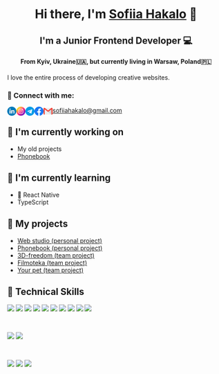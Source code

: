 <h1 align="center">
Hi there, I'm <a href="https://github.com/sofiagakalo1" target="_blank" rel="noreferrer">Sofiia Hakalo</a> 👋
</h1>

<h2 align="center">
I'm a Junior Frontend Developer 💻
</h2> 
<h4 align="center">From Kyiv, Ukraine🇺🇦, but currently living in Warsaw, Poland🇵🇱</h4>

I love the entire process of developing creative websites.

### 🤝 Connect with me:

<a href="https://www.linkedin.com/in/sofiia-hakalo/"><img align="left" src="./images/linkedin.png" alt="Sofiia Hakalo | LinkedIn" width="21px"/></a>
<a href="https://www.instagram.com/sofia.hakalo/"><img align="left" src="./images/instagram.png" alt="Sofiia Hakalo | Instagram" width="21px"/></a>
<a href="https://www.facebook.com/profile.php?id=100005136528876"><img align="left" src="./images/telegram.png" alt="Sofiia Hakalo | Facebook" width="21px"/></a>
<a href="https://t.me/sofiia_hakalo"><img align="left" src="./images/facebook.png" alt="Sofiia Hakalo | Telegram" width="21px"/></a>
 
 <a href="mailto:sofiiahakalo@gmail.com"><img align="left" src="./images/gmail.png" alt="Sofiia Hakalo | Email" width="21px"/>sofiiahakalo@gmail.com</a>

## 🔭 I'm currently working on

- My old projects
- <a href="https://github.com/sofiagakalo1/goit-react-hw-08-phonebook">Phonebook</a>

## 🌱 I'm currently learning

- 📱 React Native
- TypeScript 

## 💪 My projects

- <a href="https://github.com/sofiagakalo1/goit-markup-hw-08">Web studio (personal project)</a>
- <a href="https://github.com/sofiagakalo1/goit-react-hw-08-phonebook">Phonebook (personal project)</a>
- <a href="https://github.com/sofiagakalo1/3d-freedom-group11">3D-freedom (team project)</a>
- <a href="https://github.com/sofiagakalo1/filmoteka-by-10x">Filmoteka (team project)</a>
- <a href="https://github.com/sofiagakalo1/purrfect-match-frontend">Your pet (team project)</a>

## 💼 Technical Skills

![](https://img.shields.io/badge/HTML5-E34F26?style=for-the-badge&logo=html5&logoColor=white)
![](https://img.shields.io/badge/CSS3-1572B6?style=for-the-badge&logo=css3&logoColor=white)
![](https://img.shields.io/badge/Sass-CC6699?style=for-the-badge&logo=sass&logoColor=white)
![](https://img.shields.io/badge/JavaScript-323330?style=for-the-badge&logo=javascript&logoColor=F7DF1E)
![](https://img.shields.io/badge/Node.js-43853D?style=for-the-badge&logo=node.js&logoColor=white)
![](https://img.shields.io/badge/React-20232A?style=for-the-badge&logo=react&logoColor=61DAFB)
![](https://img.shields.io/badge/React_Native-20232A?style=for-the-badge&logo=react&logoColor=61DAFB)
![](https://img.shields.io/badge/React_Router-CA4245?style=for-the-badge&logo=react-router&logoColor=white)
![](https://img.shields.io/badge/Redux-593D88?style=for-the-badge&logo=redux&logoColor=white)
![](https://img.shields.io/badge/styled--components-DB7093?style=for-the-badge&logo=styled-components&logoColor=white)

</br>

![](https://img.shields.io/badge/Express.js-404D59?style=for-the-badge)
![](https://img.shields.io/badge/MongoDB-4EA94B?style=for-the-badge&logo=mongodb&logoColor=white)

</br>

![](https://img.shields.io/badge/Figma-F24E1E?style=for-the-badge&logo=figma&logoColor=white)
![](https://img.shields.io/badge/GitHub-100000?style=for-the-badge&logo=github&logoColor=white)
![](https://img.shields.io/badge/GIT-E44C30?style=for-the-badge&logo=git&logoColor=white)
